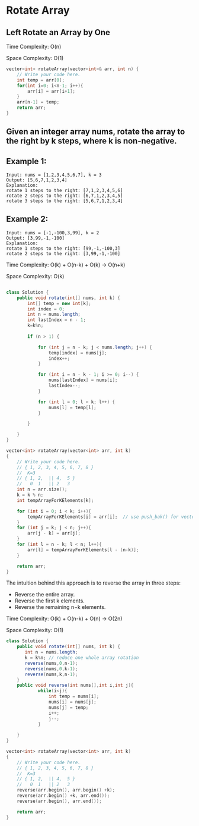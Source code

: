 #  Rotate Array

## Left Rotate an Array by One

Time Complexity: O(n)

Space Complexity: O(1)

```c
vector<int> rotateArray(vector<int>& arr, int n) {
    // Write your code here.
    int temp = arr[0];
    for(int i=0; i<n-1; i++){
        arr[i] = arr[i+1];
    }
    arr[n-1] = temp;
    return arr;
}

```

## Given an integer array nums, rotate the array to the right by k steps, where k is non-negative.

## Example 1:

```
Input: nums = [1,2,3,4,5,6,7], k = 3
Output: [5,6,7,1,2,3,4]
Explanation:
rotate 1 steps to the right: [7,1,2,3,4,5,6]
rotate 2 steps to the right: [6,7,1,2,3,4,5]
rotate 3 steps to the right: [5,6,7,1,2,3,4]
```

## Example 2:

```
Input: nums = [-1,-100,3,99], k = 2
Output: [3,99,-1,-100]
Explanation: 
rotate 1 steps to the right: [99,-1,-100,3]
rotate 2 steps to the right: [3,99,-1,-100]
```

Time Complexity: O(k) + O(n-k) + O(k) -> O(n+k)

Space Complexity: O(k) 

```java

class Solution {
    public void rotate(int[] nums, int k) {
        int[] temp = new int[k];
        int index = 0;
        int n = nums.length;
        int lastIndex = n - 1;
        k=k%n;
        
        if (n > 1) {

            for (int j = n - k; j < nums.length; j++) {
                temp[index] = nums[j];
                index++;
            }

            for (int i = n - k - 1; i >= 0; i--) {
                nums[lastIndex] = nums[i];
                lastIndex--;
            }

            for (int l = 0; l < k; l++) {
                nums[l] = temp[l];
            }

        }

    }
}
```

```c
vector<int> rotateArray(vector<int> arr, int k)
{
    // Write your code here.
    // { 1, 2, 3, 4, 5, 6, 7, 8 }
    //  K=3
    // { 1, 2,  || 4,  5 }
    //   0  1   || 2   3
    int n = arr.size();
    k = k % n;
    int tempArrayForKElements[k];

    for (int i = 0; i < k; i++){
        tempArrayForKElements[i] = arr[i];  // use push_bak() for vector operations
    }
    for (int j = k; j < n; j++){
        arr[j - k] = arr[j];
    }
    for (int l = n - k; l < n; l++){
        arr[l] = tempArrayForKElements[l - (n-k)];
    }

    return arr;
}

```

The intuition behind this approach is to reverse the array in three steps:

* Reverse the entire array.
* Reverse the first k elements.
* Reverse the remaining n−k elements.

Time Complexity: O(k) + O(n-k) + O(n) -> O(2n)

Space Complexity: O(1) 

```java
class Solution {
    public void rotate(int[] nums, int k) {
       int n = nums.length;
       k = k%n; // reduce one whole array rotation
       reverse(nums,0,n-1);
       reverse(nums,0,k-1);
       reverse(nums,k,n-1);
    }
    public void reverse(int nums[],int i,int j){
            while(i<j){
                int temp = nums[i];
                nums[i] = nums[j];
                nums[j] = temp;
                i++;
                j--;
            }
            
    }
}
```

```c
vector<int> rotateArray(vector<int> arr, int k)
{
    // Write your code here.
    // { 1, 2, 3, 4, 5, 6, 7, 8 }
    //  K=3
    // { 1, 2,  || 4,  5 }
    //   0  1   || 2   3
    reverse(arr.begin(), arr.begin() +k);
    reverse(arr.begin() +k, arr.end());
    reverse(arr.begin(), arr.end());

    return arr;
}
```
